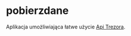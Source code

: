 # pobierzdane

Aplikacja umożliwiająca łatwe użycie [Api Trezora](https://dane.gov.pl/en/dataset/2659/resource/36729,dostep-do-danych-z-systemu-trezor-3/table).
